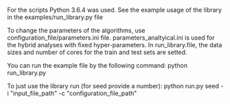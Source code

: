 For the scripts Python 3.6.4 was used.
See the example usage of the library in the examples/run\_library.py file

To change the parameters of the algorithms, use configuration\_file/parameters.ini file. parameters\_analtyical.ini is used for the hybrid analyses with fixed hyper-parameters. In run\_library.file, the data sizes and number of cores for the train and test sets are setted.

You can run the example file by the following command:
	python run_library.py

To just use the library run (for seed provide a number):
	python run.py seed -i "input_file_path" -c "configuration_file_path"

